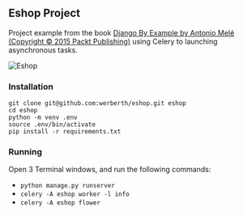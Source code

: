 ## Eshop Project

Project example from the book [Django By Example by Antonio Melé (Copyright © 2015 Packt Publishing)](https://www.packtpub.com/web-development/django-example) using Celery to launching asynchronous tasks.

![Eshop](http://image.ibb.co/maPf6b/Captura_de_tela_2018_01_06_02_01_55.png)

### Installation

```
git clone git@github.com:werberth/eshop.git eshop
cd eshop
python -m venv .env
source .env/bin/activate
pip install -r requirements.txt
```

### Running

Open 3 Terminal windows, and run the following commands:

- ``` python manage.py runserver ```
- ``` celery -A eshop worker -l info ``` 
- ``` celery -A eshop flower ```
